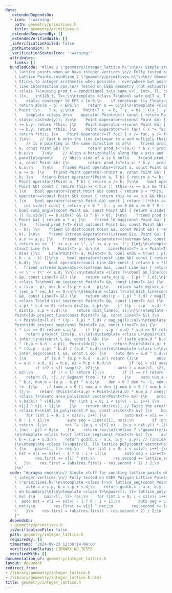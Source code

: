 ```yaml
---
data:
  _extendedDependsOn:
  - icon: ':warning:'
    path: geometry/primitives.h
    title: geometry/primitives.h
  _extendedRequiredBy: []
  _extendedVerifiedWith: []
  _isVerificationFailed: false
  _pathExtension: h
  _verificationStatusIcon: ':warning:'
  attributes:
    links: []
  bundledCode: "#line 2 \"geometry/integer_lattice.h\"\n\n// Simple stuff for counting\
    \ lattice points when we have integer vertices.\n// Fully tested on CSES Polygon\
    \ Lattice Points.\n\n#line 2 \"geometry/primitives.h\"\n\n// Geometry primitives.\
    \ Sticks to integer arithmetic when possible - everywhere but point to line &\
    \ line intersection ops.\n// Tested on CSES Geometry (not exhaustive)\n\ntemplate\
    \ <class T>\nusing prod_t = conditional_t<is_same_v<T, int>, ll, conditional_t<is_same_v<T,\
    \ ll>, __int128_t, T>>;\n\ntemplate <class T>\nbool safe_eq(T a, T b = 0) {\n\
    \    static constexpr ld EPS = 1e-9;\n    if constexpr (is_floating_point_v<T>)\
    \ return abs(a - b) < EPS;\n    return a == b;\n}\n\ntemplate <class T>\nstruct\
    \ Point {\n    T x, y;\n\n    Point(T x_ = 0, T y_ = 0) : x(x_), y(y_) {}\n\n\
    \    template <class U>\n    operator Point<U>() const { return Point<U>(static_cast<U>(x),\
    \ static_cast<U>(y)); }\n\n    Point &operator+=(const Point &b) { x += b.x, y\
    \ += b.y; return *this; }\n    Point &operator-=(const Point &b) { x -= b.x, y\
    \ -= b.y; return *this; }\n    Point &operator*=(T fac) { x *= fac, y *= fac;\
    \ return *this; }\n    Point &operator/=(T fac) { x /= fac, y /= fac; return *this;\
    \ }\n\n    // Cast b onto the line colinear to a and multiply their magnitudes\n\
    \    // Is b pointing in the same direction as a?\n    friend prod_t<T> operator*(Point\
    \ a, const Point &b) {\n        return prod_t<T>(a.x) * b.x + prod_t<T>(a.y) *\
    \ b.y;\n    }\n\n    // Align a horizontally along the x axis and integrate the\
    \ parallelogram\n    // Which side of a is b on?\n    friend prod_t<T> operator^(Point\
    \ a, const Point &b) {\n        return prod_t<T>(a.x) * b.y - prod_t<T>(a.y) *\
    \ b.x;\n    }\n\n    friend Point operator+(Point a, const Point &b) { return\
    \ a += b; }\n    friend Point operator-(Point a, const Point &b) { return a -=\
    \ b; }\n    friend Point operator*(Point a, T b) { return a *= b; }\n    friend\
    \ Point operator/(Point a, T b) { return a /= b; }\n\n    bool operator<(const\
    \ Point &b) const { return this->x < b.x || (this->x == b.x && this->y < b.y);\
    \ }\n    bool operator>(const Point &b) const { return b < *this; }\n    bool\
    \ operator==(const Point &b) const { return this->x == b.x && this->y == b.y;\
    \ }\n    bool operator!=(const Point &b) const { return !(*this == b); }\n\n \
    \   int side() const { return y < 0 ? -1 : y == 0 && x >= 0 ? 0 : 1; }\n    friend\
    \ bool comp_angle(const Point &a, const Point &b) { return a.side() < b.side()\
    \ || (a.side() == b.side() && (a ^ b) > 0); }\n\n    friend prod_t<T> mag_sq(const\
    \ Point &a) { return a * a; }\n    friend ld mag(const Point &a) { return sqrt(mag_sq(a));\
    \ }\n    friend prod_t<T> dist_sq(const Point &a, const Point &b) { return mag_sq(a\
    \ - b); }\n    friend ld dist(const Point &a, const Point &b) { return mag(a -\
    \ b); }\n\n    friend istream &operator>>(istream &is, Point &a) { return is >>\
    \ a.x >> a.y; }\n    friend ostream &operator<<(ostream &os, const Point &a) {\
    \ return os << '(' << a.x << \", \" << a.y << ')'; }\n};\n\ntemplate <class T>\n\
    struct Line {\n    Point<T> p, d;\n\n    Line(Point<T> a = Point<T>()) : p(Point<T>()),\
    \ d(a) {}\n    Line(Point<T> a, Point<T> b, bool ends = true) : p(a), d(ends ?\
    \ b - a : b) {}\n\n    bool operator<(const Line &b) const { return comp_angle(this->d,\
    \ b.d); }\n    bool operator>(const Line &b) const { return b < *this; }\n\n \
    \   friend ostream &operator<<(ostream &os, const Line &a) { return os << a.p\
    \ << \" + t\" << a.d; }\n};\n\ntemplate <class T>\nbool on_line(const Point<T>\
    \ &p, const Line<T> &l) {\n    return safe_eq((p - l.p) ^ l.d);\n}\n\ntemplate\
    \ <class T>\nbool on_seg(const Point<T> &p, const Line<T> &s) {\n    auto vec_a\
    \ = (s.p - p), vec_b = (s.p + s.d - p);\n    return safe_eq(vec_a ^ vec_b) &&\
    \ (vec_a * vec_b) <= 0;\n}\n\ntemplate <class T>\nld dist_line(const Point<T>\
    \ &p, const Line<T> &l) {\n    return abs((p - l.p) ^ l.d) / mag(l);\n}\n\ntemplate\
    \ <class T>\nld dist_seg(const Point<T> &p, const Line<T> &s) {\n    if ((p -\
    \ s.p) * s.d <= 0) return dist(p, s.p);\n    if ((p - s.p - s.d) * s.d >= 0) return\
    \ dist(p, s.p + s.d);\n    return dist_line(p, s);\n}\n\ntemplate <class T>\n\
    Point<ld> project_line(const Point<T> &p, const Line<T> &l) {\n    return Point<ld>(l.p)\
    \ + Point<ld>(l.d) * ((p - l.p) * l.d) / mag_sq(l);\n}\n\ntemplate <class T>\n\
    Point<ld> project_seg(const Point<T> &p, const Line<T> &s) {\n    if ((p - s.p)\
    \ * s.d <= 0) return s.p;\n    if ((p - s.p - s.d) * s.d >= 0) return s.p + s.d;\n\
    \    return project_line(p, s);\n}\n\ntemplate <class L>\npair<int, Point<ld>>\
    \ inter_lines(const L &a, const L &b) {\n    if (safe_eq(a.d ^ b.d)) return {-safe_eq(a.d\
    \ ^ (b.p + b.d - a.p)), Point<ld>()};\n    return Point<ld>(a.p) + Point<ld>(a.d)\
    \ * ((b.p - a.p) ^ b.d) / (a.d ^ b.d);\n}\n\ntemplate <class L>\nvector<Point<ld>>\
    \ inter_segs(const L &a, const L &b) {\n    auto den = a.d ^ b.d;\n    if (safe_eq(den))\
    \ {\n        if (a.d ^ (b.p + b.d - a.p)) return {};\n        auto s1 = a.p, e1\
    \ = a.p + a.d, s2 = b.p, e2 = b.p + b.d;\n        if (e1 < s1) swap(s1, e1);\n\
    \        if (e2 < s2) swap(s2, e2);\n        auto l = max(s1, s2), r = min(e1,\
    \ e2);\n        if (r < l) return {};\n        if (l == r) return {l}; \n    \
    \    return {l, r}; // Segment from l to r\n    }\n    auto num_a = (b.p - a.p)\
    \ ^ b.d, num_b = (a.p - b.p) ^ a.d;\n    den < 0 ? den *= -1, num_a *= -1 : num_b\
    \ *= -1;\n    if (num_a < 0 || num_a > den || num_b < 0 || num_b > den) return\
    \ {};\n    return {Point<ld>(a.p) + Point<ld>(a.d) * num_a / den};\n}\n\ntemplate\
    \ <class T>\nauto area_poly(const vector<Point<T>> &v) {\n    prod_t<T> res =\
    \ v.back() ^ v[0];\n    for (int i = 0; i < sz(v) - 1; i++) {\n        res +=\
    \ v[i] ^ v[i + 1];\n    }\n    return abs(res); // Twice the area!\n}\n\ntemplate\
    \ <class P>\nint in_poly(const P &p, const vector<P> &v) {\n    bool res = 0;\n\
    \    for (int i = 0; i < sz(v); i++) {\n        auto nxt = v[i == sz(v) - 1 ?\
    \ 0 : i + 1];\n        auto seg = Line(v[i], nxt);\n        if (on_seg(p, seg))\
    \ return -1;\n        res ^= ((p.y < v[i].y) - (p.y < nxt.y)) * ((v[i] - p) ^\
    \ (nxt - p)) > 0;\n    }\n    return res;\n}\n#line 7 \"geometry/integer_lattice.h\"\
    \n\ntemplate <class T>\nT lattice_seg(const Point<T> &s) {\n    auto a = s.p,\
    \ b = s.p + s.d;\n    return gcd(b.x - a.x, b.y - a.y); // (inside, on boundary)\n\
    }\n\ntemplate <class T>\npair<ll, ll> lattice_poly(const vector<Point<T>> &v)\
    \ {\n    pair<ll, ll> res;\n    for (int i = 0; i < sz(v); i++) {\n        auto\
    \ nxt = v[i == sz(v) - 1 ? 0 : i + 1];\n        auto seg = Line<T>(v[i], nxt);\n\
    \        res.first += v[i] ^ nxt;\n        res.second += lattice_seg(seg);\n \
    \   }\n    res.first = (abs(res.first) - res.second + 2) / 2;\n    return res;\n\
    }\n"
  code: "#pragma once\n\n// Simple stuff for counting lattice points when we have\
    \ integer vertices.\n// Fully tested on CSES Polygon Lattice Points.\n\n#include\
    \ \"primitives.h\"\n\ntemplate <class T>\nT lattice_seg(const Point<T> &s) {\n\
    \    auto a = s.p, b = s.p + s.d;\n    return gcd(b.x - a.x, b.y - a.y); // (inside,\
    \ on boundary)\n}\n\ntemplate <class T>\npair<ll, ll> lattice_poly(const vector<Point<T>>\
    \ &v) {\n    pair<ll, ll> res;\n    for (int i = 0; i < sz(v); i++) {\n      \
    \  auto nxt = v[i == sz(v) - 1 ? 0 : i + 1];\n        auto seg = Line<T>(v[i],\
    \ nxt);\n        res.first += v[i] ^ nxt;\n        res.second += lattice_seg(seg);\n\
    \    }\n    res.first = (abs(res.first) - res.second + 2) / 2;\n    return res;\n\
    }"
  dependsOn:
  - geometry/primitives.h
  isVerificationFile: false
  path: geometry/integer_lattice.h
  requiredBy: []
  timestamp: '2024-09-23 12:38:14-04:00'
  verificationStatus: LIBRARY_NO_TESTS
  verifiedWith: []
documentation_of: geometry/integer_lattice.h
layout: document
redirect_from:
- /library/geometry/integer_lattice.h
- /library/geometry/integer_lattice.h.html
title: geometry/integer_lattice.h
---
```


